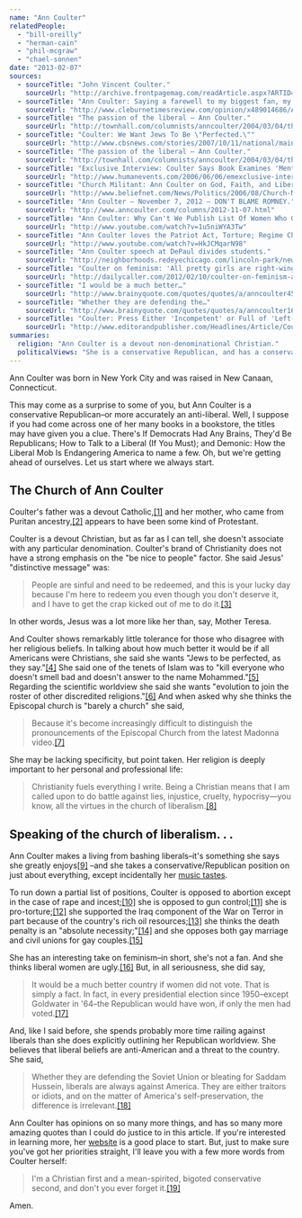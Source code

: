 ```yaml
---
name: "Ann Coulter"
relatedPeople:
  - "bill-oreilly"
  - "herman-cain"
  - "phil-mcgraw"
  - "chael-sonnen"
date: "2013-02-07"
sources:
  - sourceTitle: "John Vincent Coulter."
    sourceUrl: "http://archive.frontpagemag.com/readArticle.aspx?ARTID=29488"
  - sourceTitle: "Ann Coulter: Saying a farewell to my biggest fan, my mom."
    sourceUrl: "http://www.cleburnetimesreview.com/opinion/x489014686/Ann-Coulter-Saying-a-farewell-to-my-biggest-fan-my-mom"
  - sourceTitle: "The passion of the liberal – Ann Coulter."
    sourceUrl: "http://townhall.com/columnists/anncoulter/2004/03/04/the_passion_of_the_liberal/page/2"
  - sourceTitle: "Coulter: We Want Jews To Be \"Perfected.\""
    sourceUrl: "http://www.cbsnews.com/stories/2007/10/11/national/main3358373.shtml"
  - sourceTitle: "The passion of the liberal – Ann Coulter."
    sourceUrl: "http://townhall.com/columnists/anncoulter/2004/03/04/the_passion_of_the_liberal"
  - sourceTitle: "Exclusive Interview: Coulter Says Book Examines 'Mental Disorder' of Liberalism."
    sourceUrl: "http://www.humanevents.com/2006/06/06/emexclusive-interview-emcoulter-says-book-examines-mental-disorder-of-liberalism/"
  - sourceTitle: "Church Militant: Ann Coulter on God, Faith, and Liberals."
    sourceUrl: "http://www.beliefnet.com/News/Politics/2006/08/Church-Militant-Ann-Coulter-On-God-Faith-And-Liberals.aspx?p=2"
  - sourceTitle: "Ann Coulter – November 7, 2012 – DON'T BLAME ROMNEY."
    sourceUrl: "http://www.anncoulter.com/columns/2012-11-07.html"
  - sourceTitle: "Ann Coulter: Why Can't We Publish List Of Women Who Get Abortions?"
    sourceUrl: "http://www.youtube.com/watch?v=1u5niWYA3Tw"
  - sourceTitle: "Ann Coulter loves the Patriot Act, Torture; Regime Change in Iraq for their natural resources."
    sourceUrl: "http://www.youtube.com/watch?v=HkJCMqarN98"
  - sourceTitle: "Ann Coulter speech at DePaul divides students."
    sourceUrl: "http://neighborhoods.redeyechicago.com/lincoln-park/news-report/2011/06/02/ann-coulter-speech-at-depaul-divides-opinion/"
  - sourceTitle: "Coulter on feminism: 'All pretty girls are right-winger.'"
    sourceUrl: "http://dailycaller.com/2012/02/10/coulter-on-feminism-all-pretty-girls-are-right-wingers/"
  - sourceTitle: "I would be a much better…"
    sourceUrl: "http://www.brainyquote.com/quotes/quotes/a/anncoulter452163.html"
  - sourceTitle: "Whether they are defending the…"
    sourceUrl: "http://www.brainyquote.com/quotes/quotes/a/anncoulter160231.html"
  - sourceTitle: "Coulter: Press Either 'Incompetent' or Full of 'Left-Wing Bias.'"
    sourceUrl: "http://www.editorandpublisher.com/Headlines/Article/Coulter-Press-Either-Incompetent-or-Full-of-Left-Wing-Bias-"
summaries:
  religion: "Ann Coulter is a devout non-denominational Christian."
  politicalViews: "She is a conservative Republican, and has a conservative opinion on just about anything you could imagine."
---
```


Ann Coulter was born in New York City and was raised in New Canaan, Connecticut.

This may come as a surprise to some of you, but Ann Coulter is a conservative Republican–or more accurately an anti-liberal. Well, I suppose if you had come across one of her many books in a bookstore, the titles may have given you a clue. There's If Democrats Had Any Brains, They'd Be Republicans; How to Talk to a Liberal (If You Must); and Demonic: How the Liberal Mob Is Endangering America to name a few. Oh, but we're getting ahead of ourselves. Let us start where we always start.


## The Church of Ann Coulter

Coulter's father was a devout Catholic,<a class="source-citation" href="#http%3A%2F%2Farchive.frontpagemag.com%2FreadArticle.aspx%3FARTID%3D29488" title="John Vincent Coulter.">[1]</a> and her mother, who came from Puritan ancestry,<a class="source-citation" href="#http%3A%2F%2Fwww.cleburnetimesreview.com%2Fopinion%2Fx489014686%2FAnn-Coulter-Saying-a-farewell-to-my-biggest-fan-my-mom" title="Ann Coulter: Saying a farewell to my biggest fan, my mom.">[2]</a> appears to have been some kind of Protestant.

Coulter is a devout Christian, but as far as I can tell, she doesn't associate with any particular denomination. Coulter's brand of Christianity does not have a strong emphasis on the "be nice to people" factor. She said Jesus' "distinctive message" was:

>People are sinful and need to be redeemed, and this is your lucky day because I'm here to redeem you even though you don't deserve it, and I have to get the crap kicked out of me to do it.<a class="source-citation" href="#http%3A%2F%2Ftownhall.com%2Fcolumnists%2Fanncoulter%2F2004%2F03%2F04%2Fthe_passion_of_the_liberal%2Fpage%2F2" title="The passion of the liberal – Ann Coulter.">[3]</a>

In other words, Jesus was a lot more like her than, say, Mother Teresa.

And Coulter shows remarkably little tolerance for those who disagree with her religious beliefs. In talking about how much better it would be if all Americans were Christians, she said she wants "Jews to be perfected, as they say."<a class="source-citation" href="#http%3A%2F%2Fwww.cbsnews.com%2Fstories%2F2007%2F10%2F11%2Fnational%2Fmain3358373.shtml" title="Coulter: We Want Jews To Be &quot;Perfected.&quot;">[4]</a> She said one of the tenets of Islam was to "kill everyone who doesn't smell bad and doesn't answer to the name Mohammed."<a class="source-citation" href="#http%3A%2F%2Ftownhall.com%2Fcolumnists%2Fanncoulter%2F2004%2F03%2F04%2Fthe_passion_of_the_liberal" title="The passion of the liberal – Ann Coulter.">[5]</a> Regarding the scientific worldview she said she wants "evolution to join the roster of other discredited religions."<a class="source-citation" href="#http%3A%2F%2Fwww.humanevents.com%2F2006%2F06%2F06%2Femexclusive-interview-emcoulter-says-book-examines-mental-disorder-of-liberalism%2F" title="Exclusive Interview: Coulter Says Book Examines &apos;Mental Disorder&apos; of Liberalism.">[6]</a> And when asked why she thinks the Episcopal church is "barely a church" she said,

>Because it's become increasingly difficult to distinguish the pronouncements of the Episcopal Church from the latest Madonna video.<a class="source-citation" href="#http%3A%2F%2Fwww.beliefnet.com%2FNews%2FPolitics%2F2006%2F08%2FChurch-Militant-Ann-Coulter-On-God-Faith-And-Liberals.aspx%3Fp%3D2" title="Church Militant: Ann Coulter on God, Faith, and Liberals.">[7]</a>

She may be lacking specificity, but point taken. Her religion is deeply important to her personal and professional life:

>Christianity fuels everything I write. Being a Christian means that I am called upon to do battle against lies, injustice, cruelty, hypocrisy—you know, all the virtues in the church of liberalism.<a class="source-citation" href="#http%3A%2F%2Fwww.humanevents.com%2F2006%2F06%2F06%2Femexclusive-interview-emcoulter-says-book-examines-mental-disorder-of-liberalism%2F" title="Exclusive Interview: Coulter Says Book Examines &apos;Mental Disorder&apos; of Liberalism.">[8]</a>

## 

## Speaking of the church of liberalism. . .

Ann Coulter makes a living from bashing liberals–it's something she says she greatly enjoys<a class="source-citation" href="#http%3A%2F%2Fwww.humanevents.com%2F2006%2F06%2F06%2Femexclusive-interview-emcoulter-says-book-examines-mental-disorder-of-liberalism%2F" title="Exclusive Interview: Coulter Says Book Examines &apos;Mental Disorder&apos; of Liberalism.">[9]</a> –and she takes a conservative/Republican position on just about everything, except incidentally her [music tastes](http://www.jambands.com/features/2006/06/23/deadheads-are-what-liberals-claim-to-be-but-aren-t-an-interview-with-ann-coulter).

To run down a partial list of positions, Coulter is opposed to abortion except in the case of rape and incest;<a class="source-citation" href="#http%3A%2F%2Fwww.anncoulter.com%2Fcolumns%2F2012-11-07.html" title="Ann Coulter – November 7, 2012 – DON&apos;T BLAME ROMNEY.">[10]</a> she is opposed to gun control;<a class="source-citation" href="#http%3A%2F%2Fwww.youtube.com%2Fwatch%3Fv%3D1u5niWYA3Tw" title="Ann Coulter: Why Can&apos;t We Publish List Of Women Who Get Abortions?">[11]</a> she is pro-torture;<a class="source-citation" href="#http%3A%2F%2Fwww.youtube.com%2Fwatch%3Fv%3DHkJCMqarN98" title="Ann Coulter loves the Patriot Act, Torture; Regime Change in Iraq for their natural resources.">[12]</a> she supported the Iraq component of the War on Terror in part because of the country's rich oil resources;<a class="source-citation" href="#http%3A%2F%2Fwww.youtube.com%2Fwatch%3Fv%3DHkJCMqarN98" title="Ann Coulter loves the Patriot Act, Torture; Regime Change in Iraq for their natural resources.">[13]</a> she thinks the death penalty is an "absolute necessity;"<a class="source-citation" href="#http%3A%2F%2Fwww.beliefnet.com%2FNews%2FPolitics%2F2006%2F08%2FChurch-Militant-Ann-Coulter-On-God-Faith-And-Liberals.aspx%3Fp%3D2" title="Church Militant: Ann Coulter on God, Faith, and Liberals.">[14]</a> and she opposes both gay marriage and civil unions for gay couples.<a class="source-citation" href="#http%3A%2F%2Fneighborhoods.redeyechicago.com%2Flincoln-park%2Fnews-report%2F2011%2F06%2F02%2Fann-coulter-speech-at-depaul-divides-opinion%2F" title="Ann Coulter speech at DePaul divides students.">[15]</a>

She has an interesting take on feminism–in short, she's not a fan. And she thinks liberal women are ugly.<a class="source-citation" href="#http%3A%2F%2Fdailycaller.com%2F2012%2F02%2F10%2Fcoulter-on-feminism-all-pretty-girls-are-right-wingers%2F" title="Coulter on feminism: &apos;All pretty girls are right-winger.&apos;">[16]</a> But, in all seriousness, she did say,

>It would be a much better country if women did not vote. That is simply a fact. In fact, in every presidential election since 1950–except Goldwater in '64–the Republican would have won, if only the men had voted.<a class="source-citation" href="#http%3A%2F%2Fwww.brainyquote.com%2Fquotes%2Fquotes%2Fa%2Fanncoulter452163.html" title="I would be a much better…">[17]</a>

And, like I said before, she spends probably more time railing against liberals than she does explicitly outlining her Republican worldview. She believes that liberal beliefs are anti-American and a threat to the country. She said,

>Whether they are defending the Soviet Union or bleating for Saddam Hussein, liberals are always against America. They are either traitors or idiots, and on the matter of America's self-preservation, the difference is irrelevant.<a class="source-citation" href="#http%3A%2F%2Fwww.brainyquote.com%2Fquotes%2Fquotes%2Fa%2Fanncoulter160231.html" title="Whether they are defending the…">[18]</a>

Ann Coulter has opinions on so many more things, and has so many more amazing quotes than I could do justice to in this article. If you're interested in learning more, her [website](http://www.anncoulter.com/) is a good place to start. But, just to make sure you've got her priorities straight, I'll leave you with a few more words from Coulter herself:

>I'm a Christian first and a mean-spirited, bigoted conservative second, and don't you ever forget it.<a class="source-citation" href="#http%3A%2F%2Fwww.editorandpublisher.com%2FHeadlines%2FArticle%2FCoulter-Press-Either-Incompetent-or-Full-of-Left-Wing-Bias-" title="Coulter: Press Either &apos;Incompetent&apos; or Full of &apos;Left-Wing Bias.&apos;">[19]</a>

Amen.